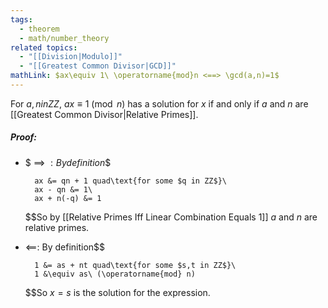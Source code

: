 ```yaml
---
tags:
  - theorem
  - math/number_theory
related topics:
  - "[[Division|Modulo]]"
  - "[[Greatest Common Divisor|GCD]]"
mathLink: $ax\equiv 1\ \operatorname{mod}n <==> \gcd(a,n)=1$
---
```

For $a,n in ZZ$, $ax\equiv 1\ (\operatorname{mod}\ n)$ has a solution for $x$ if and only if $a$ and $n$ are [[Greatest Common Divisor|Relative Primes]].
##### Proof:
- $ ==> $:
	By definition$$
	
		ax &= qn + 1 quad\text{for some $q in ZZ$}\
		ax - qn &= 1\
		ax + n(-q) &= 1
	
	$$So by [[Relative Primes Iff Linear Combination Equals 1]] $a$ and $n$ are relative primes.
- $\impliedby$:
	By definition$$
	
		1 &= as + nt quad\text{for some $s,t in ZZ$}\
		1 &\equiv as\ (\operatorname{mod} n)
	
	$$So $x=s$ is the solution for the expression.